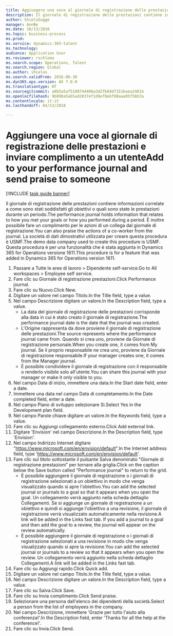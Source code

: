 ```yaml
--- 
title: Aggiungere una voce al giornale di registrazione delle prestazioni e inviare complimento a un utente
description: Il giornale di registrazione delle prestazioni contiene informazioni correlate a come sono stati soddisfatti gli obiettivi o quali sono state le prestazioni durante un periodo.
author: ShielaSogge
manager: AnnBe
ms.date: 10/13/2016
ms.topic: business-process
ms.prod: 
ms.service: dynamics-365-talent
ms.technology: 
audience: Application User
ms.reviewer: rschloma
ms.search.scope: Operations, Talent
ms.search.region: Global
ms.author: shielas
ms.search.validFrom: 2016-06-30
ms.dyn365.ops.version: AX 7.0.0
ms.translationtype: HT
ms.sourcegitcommit: a8b5a5af5108744406a3d2fb84d7151baea2481b
ms.openlocfilehash: 9b898a5ab5ad2837ef1d9ef8ebf88aaa05f56b3a
ms.contentlocale: it-it
ms.lasthandoff: 04/13/2018

---
```

# <a name="add-to-your-performance-journal-and-send-praise-to-someone"></a><span data-ttu-id="6fdf9-103">Aggiungere una voce al giornale di registrazione delle prestazioni e inviare complimento a un utente</span><span class="sxs-lookup"><span data-stu-id="6fdf9-103">Add to your performance journal and send praise to someone</span></span>

[!INCLUDE [task guide banner](../../includes/task-guide-banner.md)]

<span data-ttu-id="6fdf9-104">Il giornale di registrazione delle prestazioni contiene informazioni correlate a come sono stati soddisfatti gli obiettivi o quali sono state le prestazioni durante un periodo.</span><span class="sxs-lookup"><span data-stu-id="6fdf9-104">The performance journal holds information that relates to how you met your goals or how you performed during a period.</span></span> <span data-ttu-id="6fdf9-105">È inoltre possibile fare un complimento per le azioni di un collega dal giornale di registrazione.</span><span class="sxs-lookup"><span data-stu-id="6fdf9-105">You can also praise the actions of a co-worker from the journal.</span></span> <span data-ttu-id="6fdf9-106">La società di dati dimostrativi utilizzata per creare questa procedura è USMF.</span><span class="sxs-lookup"><span data-stu-id="6fdf9-106">The demo data company used to create this procedure is USMF.</span></span> <span data-ttu-id="6fdf9-107">Questa procedura è per una funzionalità che è stata aggiunta in Dynamics 365 for Operations versione 1611.</span><span class="sxs-lookup"><span data-stu-id="6fdf9-107">This procedure is for a feature that was added in Dynamics 365 for Operations version 1611.</span></span>

1. <span data-ttu-id="6fdf9-108">Passare a Tutte le aree di lavoro > Dipendente self-service.</span><span class="sxs-lookup"><span data-stu-id="6fdf9-108">Go to All workspaces > Employee self service.</span></span>
2. <span data-ttu-id="6fdf9-109">Fare clic su Giornale di registrazione prestazioni.</span><span class="sxs-lookup"><span data-stu-id="6fdf9-109">Click Performance journal.</span></span>
3. <span data-ttu-id="6fdf9-110">Fare clic su Nuovo.</span><span class="sxs-lookup"><span data-stu-id="6fdf9-110">Click New.</span></span>
4. <span data-ttu-id="6fdf9-111">Digitare un valore nel campo Titolo.</span><span class="sxs-lookup"><span data-stu-id="6fdf9-111">In the Title field, type a value.</span></span>
5. <span data-ttu-id="6fdf9-112">Nel campo Descrizione digitare un valore.</span><span class="sxs-lookup"><span data-stu-id="6fdf9-112">In the Description field, type a value.</span></span>
    * <span data-ttu-id="6fdf9-113">La data del giornale di registrazione delle prestazioni corrisponde alla data in cui è stato creato il giornale di registrazione.</span><span class="sxs-lookup"><span data-stu-id="6fdf9-113">The performance journal date is the date that the journal was created.</span></span>  
    * <span data-ttu-id="6fdf9-114">L'Origine rappresenta da dove proviene il giornale di registrazione delle prestazioni.</span><span class="sxs-lookup"><span data-stu-id="6fdf9-114">The source represents where the performance journal came from.</span></span> <span data-ttu-id="6fdf9-115">Quando si crea uno, proviene da Giornale di registrazione personale.</span><span class="sxs-lookup"><span data-stu-id="6fdf9-115">When you create one, it comes from My journal.</span></span> <span data-ttu-id="6fdf9-116">Se il proprio responsabile ne crea uno, proviene da Giornale di registrazione responsabile.</span><span class="sxs-lookup"><span data-stu-id="6fdf9-116">If your manager creates one, it comes from the Manager journal.</span></span>  
    * <span data-ttu-id="6fdf9-117">È possibile condividere il giornale di registrazione con il responsabile o renderlo visibile solo all'utente.</span><span class="sxs-lookup"><span data-stu-id="6fdf9-117">You can share this journal with your manager or make it only visible to you.</span></span>  
6. <span data-ttu-id="6fdf9-118">Nel campo Data di inizio, immettere una data.</span><span class="sxs-lookup"><span data-stu-id="6fdf9-118">In the Start date field, enter a date.</span></span>
7. <span data-ttu-id="6fdf9-119">Immettere una data nel campo Data di completamento.</span><span class="sxs-lookup"><span data-stu-id="6fdf9-119">In the Date completed field, enter a date.</span></span>
8. <span data-ttu-id="6fdf9-120">Nel campo Piano di sviluppo selezionare Sì.</span><span class="sxs-lookup"><span data-stu-id="6fdf9-120">Select Yes in the Development plan field.</span></span>
9. <span data-ttu-id="6fdf9-121">Nel campo Parole chiave digitare un valore.</span><span class="sxs-lookup"><span data-stu-id="6fdf9-121">In the Keywords field, type a value.</span></span>
10. <span data-ttu-id="6fdf9-122">Fare clic su Aggiungi collegamento esterno.</span><span class="sxs-lookup"><span data-stu-id="6fdf9-122">Click Add external link.</span></span>
11. <span data-ttu-id="6fdf9-123">Digitare 'Envision' nel campo Descrizione.</span><span class="sxs-lookup"><span data-stu-id="6fdf9-123">In the Description field, type 'Envision'.</span></span>
12. <span data-ttu-id="6fdf9-124">Nel campo Indirizzo Internet digitare "<https://www.microsoft.com/en/envision/default>".</span><span class="sxs-lookup"><span data-stu-id="6fdf9-124">In the Internet address field, type '<https://www.microsoft.com/en/envision/default>'.</span></span>
13. <span data-ttu-id="6fdf9-125">Fare clic sul titolo sottostante il pulsante Salva denominato "Giornale di registrazione prestazioni" per tornare alla griglia.</span><span class="sxs-lookup"><span data-stu-id="6fdf9-125">Click on the caption below the Save button called "Performance journal" to return to the grid.</span></span>
    * <span data-ttu-id="6fdf9-126">È possibile aggiungere il giornale di registrazione o i giornali di registrazione selezionati a un obiettivo in modo che venga visualizzato quando si apre l'obiettivo.</span><span class="sxs-lookup"><span data-stu-id="6fdf9-126">You can add the selected journal or journals to a goal so that it appears when you open the goal.</span></span> <span data-ttu-id="6fdf9-127">Un collegamento verrà aggiunto nella scheda dettaglio Collegamenti. Se si aggiunge un giornale di registrazione a un obiettivo e quindi si aggiunge l'obiettivo a una revisione, il giornale di registrazione verrà visualizzato automaticamente nella revisione.</span><span class="sxs-lookup"><span data-stu-id="6fdf9-127">A link will be added in the Links fast tab.    If you add a journal to a goal and then add the goal to a review, the journal will appear on the review automatically.</span></span>  
    * <span data-ttu-id="6fdf9-128">È possibile aggiungere il giornale di registrazione o i giornali di registrazione selezionati a una revisione in modo che venga visualizzato quando si apre la revisione.</span><span class="sxs-lookup"><span data-stu-id="6fdf9-128">You can add the selected journal or journals to a review so that it appears when you open the review.</span></span>    <span data-ttu-id="6fdf9-129">Un collegamento verrà aggiunto nella scheda dettaglio Collegamenti.</span><span class="sxs-lookup"><span data-stu-id="6fdf9-129">A link will be added in the Links fast tab.</span></span>  
14. <span data-ttu-id="6fdf9-130">Fare clic su Aggiungi rapido.</span><span class="sxs-lookup"><span data-stu-id="6fdf9-130">Click Quick add.</span></span>
15. <span data-ttu-id="6fdf9-131">Digitare un valore nel campo Titolo.</span><span class="sxs-lookup"><span data-stu-id="6fdf9-131">In the Title field, type a value.</span></span>
16. <span data-ttu-id="6fdf9-132">Nel campo Descrizione digitare un valore.</span><span class="sxs-lookup"><span data-stu-id="6fdf9-132">In the Description field, type a value.</span></span>
17. <span data-ttu-id="6fdf9-133">Fare clic su Salva.</span><span class="sxs-lookup"><span data-stu-id="6fdf9-133">Click Save.</span></span>
18. <span data-ttu-id="6fdf9-134">Fare clic su Invia complimento.</span><span class="sxs-lookup"><span data-stu-id="6fdf9-134">Click Send praise.</span></span>
19. <span data-ttu-id="6fdf9-135">Selezionare una persona dall'elenco dei dipendenti della società.</span><span class="sxs-lookup"><span data-stu-id="6fdf9-135">Select a person from the list of employees in the company.</span></span>
20. <span data-ttu-id="6fdf9-136">Nel campo Descrizione, immettere 'Grazie per tutto l'aiuto alla conferenza!'.</span><span class="sxs-lookup"><span data-stu-id="6fdf9-136">In the Description field, enter 'Thanks for all the help at the conference!'.</span></span>
21. <span data-ttu-id="6fdf9-137">Fare clic su Invia.</span><span class="sxs-lookup"><span data-stu-id="6fdf9-137">Click Send.</span></span>



